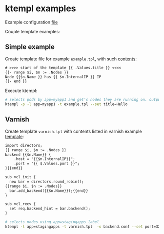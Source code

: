 # ktempl examples

Example configuration [file](./config.yaml)

Couple template examples:

## Simple example

Create template file for example `example.tpl`, with such [contents](./example.tpl):

```txt
# >>>> start of the template {{ .Values.title }} <<<<
{{- range $i, $n := .Nodes }}
Node {{$n.Name }} has {{ $n.InternalIP }} IP
{{- end }}
```

Execute ktempl:

```sh
# selects pods by app=myapp1 and get's nodes they are running on. outputs to stdout.
ktempl -p -l app=myapp1 -t example.tpl --set title=Hello
```

## Varnish

Create template `varnish.tpl` with contents listed in varnish example [template](./varnish.tpl):

```txt
import directors;
{{ range $i, $n := .Nodes }}
backend {{$n.Name}} {
    .host = "{{$n.InternalIP}}";
    .port = "{{ $.Values.port }}";
}{{end}}

sub vcl_init {
  new bar = directors.round_robin();
{{range $i, $n := .Nodes}}
  bar.add_backend({{$n.Name}});{{end}}
}

sub vcl_recv {
  set req.backend_hint = bar.backend();
}
```

```sh
# selects nodes using app=stagingapps label
ktempl -l app=stagingapps -t varnish.tpl  -o backend.conf --set port=32456 --exec="systemctl reload varnishd"
```
